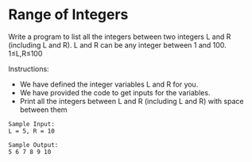 # Range of Integers
Write a program to list all the integers between two integers L and R (including L and R). L and R can be any integer between 1 and 100.
1≤L,R≤100

Instructions:

* We have defined the integer variables L and R for you.
* We have provided the code to get inputs for the variables.
* Print all the integers between L and R (including L and R) with space between them

```
Sample Input:
L = 5, R = 10
```
```
Sample Output:
5 6 7 8 9 10
```



